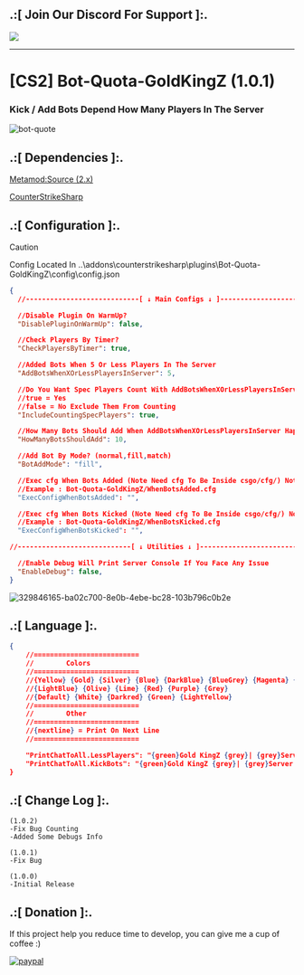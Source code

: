 ## .:[ Join Our Discord For Support ]:.
<a href="https://discord.com/invite/U7AuQhu"><img src="https://discord.com/api/guilds/651838917687115806/widget.png?style=banner2"></a>

***
# [CS2] Bot-Quota-GoldKingZ (1.0.1)

### Kick / Add Bots Depend How Many Players In The Server

![bot-quote](https://github.com/user-attachments/assets/c88a8ba3-dfaf-4265-9e22-1a4174370d8d)

## .:[ Dependencies ]:.
[Metamod:Source (2.x)](https://www.sourcemm.net/downloads.php/?branch=master)

[CounterStrikeSharp](https://github.com/roflmuffin/CounterStrikeSharp/releases)


## .:[ Configuration ]:.

> [!CAUTION]
> Config Located In ..\addons\counterstrikesharp\plugins\Bot-Quota-GoldKingZ\config\config.json                                           
>

```json
{
  //----------------------------[ ↓ Main Configs ↓ ]-------------------------------

  //Disable Plugin On WarmUp?
  "DisablePluginOnWarmUp": false,

  //Check Players By Timer?
  "CheckPlayersByTimer": true,

  //Added Bots When 5 Or Less Players In The Server
  "AddBotsWhenXOrLessPlayersInServer": 5,

  //Do You Want Spec Players Count With AddBotsWhenXOrLessPlayersInServer?
  //true = Yes
  //false = No Exclude Them From Counting
  "IncludeCountingSpecPlayers": true,

  //How Many Bots Should Add When AddBotsWhenXOrLessPlayersInServer Happens
  "HowManyBotsShouldAdd": 10,

  //Add Bot By Mode? (normal,fill,match)
  "BotAddMode": "fill",

  //Exec cfg When Bots Added (Note Need cfg To Be Inside csgo/cfg/) Note: Make It Empty "" To Disable
  //Example : Bot-Quota-GoldKingZ/WhenBotsAdded.cfg 
  "ExecConfigWhenBotsAdded": "",

  //Exec cfg When Bots Kicked (Note Need cfg To Be Inside csgo/cfg/) Note: Make It Empty "" To Disable
  //Example : Bot-Quota-GoldKingZ/WhenBotsKicked.cfg 
  "ExecConfigWhenBotsKicked": "",

//----------------------------[ ↓ Utilities ↓ ]----------------------------

  //Enable Debug Will Print Server Console If You Face Any Issue
  "EnableDebug": false,
}
```

![329846165-ba02c700-8e0b-4ebe-bc28-103b796c0b2e](https://github.com/oqyh/cs2-Game-Manager/assets/48490385/3df7caa9-34a7-47da-94aa-8d682f59e85d)


## .:[ Language ]:.
```json
{
	//==========================
	//        Colors
	//==========================
	//{Yellow} {Gold} {Silver} {Blue} {DarkBlue} {BlueGrey} {Magenta} {LightRed}
	//{LightBlue} {Olive} {Lime} {Red} {Purple} {Grey}
	//{Default} {White} {Darkred} {Green} {LightYellow}
	//==========================
	//        Other
	//==========================
	//{nextline} = Print On Next Line
	//==========================

	"PrintChatToAll.LessPlayers": "{green}Gold KingZ {grey}| {grey}Server Has Less Players {lime}Adding {0} Bots",
	"PrintChatToAll.KickBots": "{green}Gold KingZ {grey}| {grey}Server Has More Players {darkred}Kicking All Bots"
}
```


## .:[ Change Log ]:.
```
(1.0.2)
-Fix Bug Counting
-Added Some Debugs Info

(1.0.1)
-Fix Bug

(1.0.0)
-Initial Release
```

## .:[ Donation ]:.

If this project help you reduce time to develop, you can give me a cup of coffee :)

[![paypal](https://www.paypalobjects.com/en_US/i/btn/btn_donateCC_LG.gif)](https://paypal.me/oQYh)
